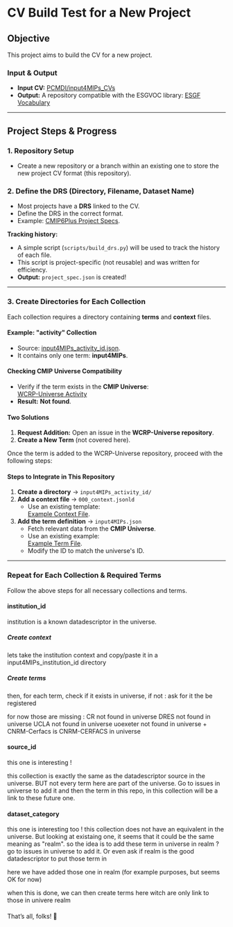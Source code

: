 # CV Build Test for a New Project  

## Objective  
This project aims to build the CV for a new project.  

### **Input & Output**  
- **Input CV:** [PCMDI/input4MIPs_CVs](https://github.com/PCMDI/input4MIPs_CVs/tree/main/CVs)  
- **Output:** A repository compatible with the ESGVOC library: [ESGF Vocabulary](https://esgf.github.io/esgf-vocab/)  

---

## **Project Steps & Progress**  

### **1. Repository Setup**  
- Create a new repository or a branch within an existing one to store the new project CV format (this repository).  

### **2. Define the DRS (Directory, Filename, Dataset Name)**  
- Most projects have a **DRS** linked to the CV.  
- Define the DRS in the correct format.  
- Example: [CMIP6Plus Project Specs](https://github.com/WCRP-CMIP/CMIP6Plus_CVs/blob/esgvoc/project_specs.json).  

**Tracking history:**  
- A simple script (`scripts/build_drs.py`) will be used to track the history of each file.  
- This script is project-specific (not reusable) and was written for efficiency.  
- **Output:** `project_spec.json` is created!  

---

### **3. Create Directories for Each Collection**  
Each collection requires a directory containing **terms** and **context** files.  

#### **Example: "activity" Collection**  
- Source: [input4MIPs_activity_id.json](https://github.com/PCMDI/input4MIPs_CVs/blob/main/CVs/input4MIPs_activity_id.json).  
- It contains only one term: **input4MIPs**.  

#### **Checking CMIP Universe Compatibility**  
- Verify if the term exists in the **CMIP Universe**:  
  [WCRP-Universe Activity](https://github.com/WCRP-CMIP/WCRP-universe/tree/esgvoc/activity)  
- **Result:** **Not found**.  

#### **Two Solutions**  
1. **Request Addition:** Open an issue in the **WCRP-Universe repository**.  
2. **Create a New Term** (not covered here).  

Once the term is added to the WCRP-Universe repository, proceed with the following steps:  

#### **Steps to Integrate in This Repository**  
1. **Create a directory** → `input4MIPs_activity_id/`  
2. **Add a context file** → `000_context.jsonld`  
   - Use an existing template:  
     [Example Context File](https://github.com/WCRP-CMIP/CMIP6Plus_CVs/blob/esgvoc/activity_id/000_context.jsonld).  
3. **Add the term definition** → `input4MIPs.json`  
   - Fetch relevant data from the **CMIP Universe**.  
   - Use an existing example:  
     [Example Term File](https://github.com/WCRP-CMIP/CMIP6Plus_CVs/blob/esgvoc/activity_id/cmip.json).  
   - Modify the ID to match the universe's ID.  

---

### **Repeat for Each Collection & Required Terms**  
Follow the above steps for all necessary collections and terms. 


#### institution_id 

institution is a known datadescriptor in the universe. 
##### Create context

lets take the institution context and copy/paste it in a input4MIPs_institution_id directory  

##### Create terms

then, for each term, check if it exists in universe, if not : ask for it the be registered 

for now those are missing : 
CR not found in universe
DRES not found in universe
UCLA not found in universe
uoexeter not found in universe
+ 
CNRM-Cerfacs is CNRM-CERFACS in universe 


#### source_id 
this one is interesting ! 

this collection is exactly the same as the datadescriptor source in the universe. 
BUT not every term here are part of the universe. Go to issues in universe to add it 
and then the term in this repo, in this collection will be a link to these future one. 

#### dataset_category

this one is interesting too ! 
this collection does not have an equivalent in the universe. But looking at existaing one, it seems that it could be the same meaning as "realm". so the idea is to add these term in universe in realm ? go to issues in universe to add it. Or even ask if realm is the good datadescriptor to put those term in 

here we have added those one in realm (for example purposes, but seems OK for now)  

when this is done, we can then create terms here witch are only link to those in univere realm 


#### 



That’s all, folks! 🚀
